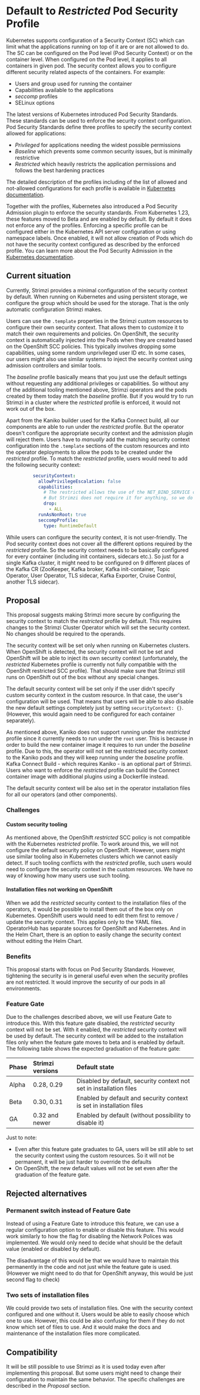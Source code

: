 # Default to _Restricted_ Pod Security Profile

Kubernetes supports configuration of a Security Context (SC) which can limit what the applications running on top of it are or are not allowed to do.
The SC can be configured on the Pod level (Pod Security Context) or on the container level.
When configured on the Pod level, it applies to all containers in given pod.
The security context allows you to configure different security related aspects of the containers.
For example:
* Users and group used for running the container
* Capabilities available to the applications
* _seccomp_ profiles
* SELinux options

The latest versions of Kubernetes introduced Pod Security Standards.
These standards can be used to enforce the security context configuration.
Pod Security Standards define three profiles to specify the security context allowed for applications:
* _Privileged_ for applications needing the widest possible permissions
* _Baseline_ which prevents some common security issues, but is minimally restrictive
* _Restricted_ which heavily restricts the application permissions and follows the best hardening practices

The detailed description of the profiles including of the list of allowed and not-allowed configurations for each profile is available in [Kubernetes documentation](https://kubernetes.io/docs/concepts/security/pod-security-standards/).

Together with the profiles, Kubernetes also introduced a Pod Security Admission plugin to enforce the security standards.
From Kubernetes 1.23, these features moved to Beta and are enabled by default.
By default it does not enforce any of the profiles.
Enforcing a specific profile can be configured either in the Kubernetes API server configuration or using namespace labels.
Once enabled, it will not allow creation of Pods which do not have the security context configured as described by the enforced profile.
You can learn more about the Pod Security Admission in the [Kubernetes documentation](https://kubernetes.io/docs/concepts/security/pod-security-admission/).

## Current situation

Currently, Strimzi provides a minimal configuration of the security context by default.
When running on Kubernetes and using persistent storage, we configure the group which should be used for the storage.
That is the only automatic configuration Strimzi makes.

Users can use the `.template` properties in the Strimzi custom resources to configure their own security context.
That allows them to customize it to match their own requirements and policies.
On OpenShift, the security context is automatically injected into the Pods when they are created based on the OpenShift SCC policies.
This typically involves dropping some capabilities, using some random unprivileged user ID etc.
In some cases, our users might also use similar systems to inject the security context using admission controllers and similar tools.

The _baseline_ profile basically means that you just use the default settings without requesting any additional privileges or capabilities.
So without any of the additional tooling mentioned above, Strimzi operators and the pods created by them today match the _baseline_ profile.
But if you would try to run Strimzi in a cluster where the _restricted_ profile is enforced, it would not work out of the box.

Apart from the Kaniko builder used for the Kafka Connect build, all our components are able to run under the _restricted_ profile.
But the operator doesn't configure the appropriate security context and the admission plugin will reject them.
Users have to _manually_ add the matching security context configuration into the `.template` sections of the custom resources and into the operator deployments to allow the pods to be created under the _restricted_ profile.
To match the _restricted_ profile, users would need to add the following security context:

```yaml
          securityContext:
            allowPrivilegeEscalation: false
            capabilities:
              # The restricted allows the use of the NET_BIND_SERVICE capability.
              # But Strimzi does not require it for anything, so we do not include it here.
              drop:
                - ALL
            runAsNonRoot: true
            seccompProfile:
              type: RuntimeDefault
```

While users can configure the security context, it is not user-friendly.
The Pod security context does not cover all the different options required by the _restricted_ profile.
So the security context needs to be basically configured for every container (including init containers, sidecars etc.).
So just for a single Kafka cluster, it might need to be configured on 9 different places of the Kafka CR (ZooKeeper, Kafka broker, Kafka init-container, Topic Operator, User Operator, TLS sidecar, Kafka Exporter, Cruise Control, another TLS sidecar).

## Proposal

This proposal suggests making Strimzi more secure by configuring the security context to match the _restricted_ profile by default.
This requires changes to the Strimzi Cluster Operator which will set the security context.
No changes should be required to the operands.

The security context will be set only when running on Kubernetes clusters.
When OpenShift is detected, the security context will not be set and OpenShift will be able to inject its own security context (unfortunately, the _restricted_ Kubernetes profile is currently not fully compatible with the OpenShift restricted SCC profile).
That should make sure that Strimzi still runs on OpenShift out of the box without any special changes.

The default security context will be set only if the user didn't specify custom security context in the custom resource.
In that case, the user's configuration will be used.
That means that users will be able to also disable the new default settings completely just by setting `securityContext: {}`.
(However, this would again need to be configured for each container separately).

As mentioned above, Kaniko does not support running under the _restricted_ profile since it currently needs to run under the `root` user.
This is because in order to build the new container image it requires to run under the _baseline_ profile.
Due to this, the operator will not set the restricted security context to the Kaniko pods and they will keep running under the _baseline_ profile.
Kafka Connect Build - which requires Kaniko - is an optional part of Strimzi.
Users who want to enforce the _restricted_ profile can build the Connect container image with additional plugins using a Dockerfile instead.

The default security context will be also set in the operator installation files for all our operators (and other components).

### Challenges

#### Custom security tooling

As mentioned above, the OpenShift _restricted_ SCC policy is not compatible with the Kubernetes _restricted_ profile.
To work around this, we will not configure the default security policy on OpenShift.
However, users might use similar tooling also in Kubernetes clusters which we cannot easily detect.
If such tooling conflicts with the _restricted_ profile, such users would need to configure the security context in the custom resources.
We have no way of knowing how many users use such tooling. 

#### Installation files not working on OpenShift

When we add the _restricted_ security context to the installation files of the operators, it would be possible to install them out of the box only on Kubernetes.
OpenShift users would need to edit them first to remove / update the security context.
This applies only to the YAML files.
OperatorHub has separate sources for OpenShift and Kubernetes.
And in the Helm Chart, there is an option to easily change the security context without editing the Helm Chart.

### Benefits

This proposal starts with focus on Pod Security Standards.
However, tightening the security is in general useful even when the security profiles are not restricted.
It would improve the security of our pods in all environments.

### Feature Gate

Due to the challenges described above, we will use Feature Gate to introduce this.
With this feature gate disabled, the _restricted_ security context will not be set.
With it enabled, the _restricted_ security context will be used by default.
The security context will be added to the installation files only when the feature gate moves to beta and is enabled by default.
The following table shows the expected graduation of the feature gate:

| Phase | Strimzi versions       | Default state                                                        |
|:------|:-----------------------|:---------------------------------------------------------------------|
| Alpha | 0.28, 0.29             | Disabled by default, security context not set in installation files  |
| Beta  | 0.30, 0.31             | Enabled by default and security context is set in installation files |
| GA    | 0.32 and newer         | Enabled by default (without possibility to disable it)               |

Just to note:
* Even after this feature gate graduates to GA, users will be still able to set the security context using the custom resources.
  So it will not be permanent, it will be just harder to override the defaults
* On OpenShift, the new default values will not be set even after the graduation of the feature gate.

## Rejected alternatives

### Permanent switch instead of Feature Gate

Instead of using a Feature Gate to introduce this feature, we can use a regular configuration option to enable or disable this feature.
This would work similarly to how the flag for disabling the Network Polices was implemented.
We would only need to decide what should be the default value (enabled or disabled by default).

The disadvantage of this would be that we would have to maintain this permanently in the code and not just while the feature gate is used.
(However we might need to do that for OpenShift anyway, this would be just second flag to check)

### Two sets of installation files

We could provide two sets of installation files.
One with the security context configured and one without it.
Users would be able to easily choose which one to use.
However, this could be also confusing for them if they do not know which set of files to use.
And it would make the docs and maintenance of the installation files more complicated.

## Compatibility

It will be still possible to use Strimzi as it is used today even after implementing this proposal.
But some users might need to change their configuration to maintain the same behavior.
The specific challenges are described in the _Proposal_ section.